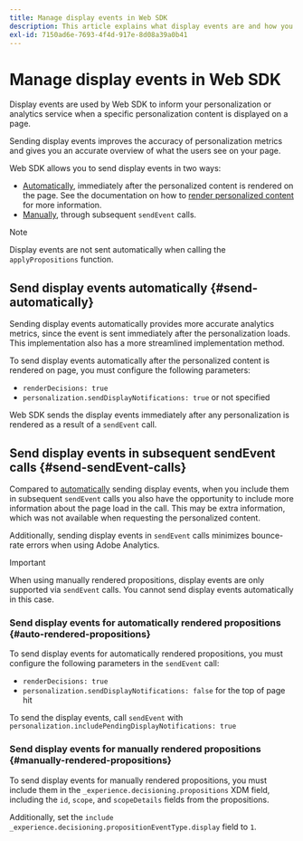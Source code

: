 ```yaml
---
title: Manage display events in Web SDK
description: This article explains what display events are and how you can use them in Web SDK.
exl-id: 7150ad6e-7693-4f4d-917e-8d08a39a0b41
---
```

# Manage display events in Web SDK

Display events are used by Web SDK to inform your personalization or analytics service when a specific personalization content is displayed on a page.

Sending display events improves the accuracy of personalization metrics and gives you an accurate overview of what the users see on your page.

Web SDK allows you to send display events in two ways:

* [Automatically](#send-automatically), immediately after the personalized content is rendered on the page. See the documentation on how to [render personalized content](rendering-personalization-content.md) for more information.
* [Manually](#send-sendEvent-calls), through subsequent `sendEvent` calls.

>[!NOTE]
>
>Display events are not sent automatically when calling the `applyPropositions` function.

## Send display events automatically {#send-automatically}

Sending display events automatically provides more accurate analytics metrics, since the event is sent immediately after the personalization loads. This implementation also has a more streamlined implementation method.

To send display events automatically after the personalized content is rendered on page, you must configure the following parameters:

* `renderDecisions: true`
* `personalization.sendDisplayNotifications: true` or not specified

Web SDK sends the display events immediately after any personalization is rendered as a result of a `sendEvent` call.

## Send display events in subsequent sendEvent calls {#send-sendEvent-calls}

Compared to [automatically](#send-automatically) sending display events, when you include them in subsequent `sendEvent` calls you also have the opportunity to include more information about the page load in the call. This may be extra information, which was not available when requesting the personalized content.

Additionally, sending display events in `sendEvent` calls minimizes bounce-rate errors when using Adobe Analytics.

>[!IMPORTANT]
>
>When using manually rendered propositions, display events are only supported via `sendEvent` calls. You cannot send display events automatically in this case.

### Send display events for automatically rendered propositions {#auto-rendered-propositions}

To send display events for automatically rendered propositions, you must configure the following parameters in the `sendEvent` call:

* `renderDecisions: true`
* `personalization.sendDisplayNotifications: false` for the top of page hit

To send the display events, call `sendEvent` with `personalization.includePendingDisplayNotifications: true`

### Send display events for manually rendered propositions {#manually-rendered-propositions}

To send display events for manually rendered propositions, you must include them in the `_experience.decisioning.propositions` XDM field, including the `id`, `scope`, and `scopeDetails` fields from the propositions.

Additionally, set the `include _experience.decisioning.propositionEventType.display` field to `1`.
